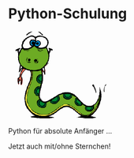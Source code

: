 # Python-Schulung

![Silo](images/python-verwirrt.png)

Python für absolute Anfänger …


Jetzt auch mit/ohne Sternchen!
